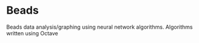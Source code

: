 # Beads
Beads data analysis/graphing using neural network algorithms.
Algorithms written using Octave
